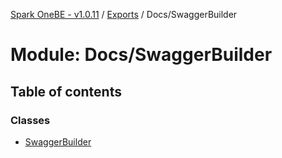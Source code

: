 [Spark OneBE - v1.0.11](../README.md) / [Exports](../modules.md) / Docs/SwaggerBuilder

# Module: Docs/SwaggerBuilder

## Table of contents

### Classes

- [SwaggerBuilder](../classes/Docs_SwaggerBuilder.SwaggerBuilder.md)
